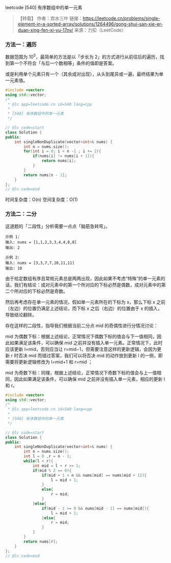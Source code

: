 leetcode [540] 有序数组中的单一元素
> 【转载】
作者：宫水三叶
链接：https://leetcode.cn/problems/single-element-in-a-sorted-array/solutions/1264496/gong-shui-san-xie-er-duan-xing-fen-xi-yu-17nv/
来源：力扣（LeetCode）
### 方法一：遍历
数据范围为 $10 ^ 5$，最简单的方法是以「步长为 2」的方式进行从前往后的遍历，找到第一个不符合「与后一个数相等」条件的值即是答案。

或是利用单个元素只有一个（其余成对出现），从头到尾异或一遍，最终结果为单一元素值。


```cpp
#include <vector>
using std::vector;
/*
 * @lc app=leetcode.cn id=540 lang=cpp
 *
 * [540] 有序数组中的单一元素
 */

// @lc code=start
class Solution {
public:
    int singleNonDuplicate(vector<int>& nums) {
        int n = nums.size();
        for(int i = 0; i < n -1 ; i += 2){
            if(nums[i] != nums[i + 1]){
                return nums[i];
            }
        }
        return nums[n - 1];
    }
};
// @lc code=end
```
时间复杂度：O(n)
空间复杂度：O(1)
### 方法二：二分
这道题的「二段性」分析需要一点点「脑筋急转弯」。
```
示例 1:
输入: nums = [1,1,2,3,3,4,4,8,8]
输出: 2

示例 2:
输入: nums = [3,3,7,7,10,11,11]
输出: 10
```

由于给定数组有序且常规元素总是两两出现，因此如果不考虑“特殊”的单一元素的话，我们有结论：成对元素中的第一个所对应的下标必然是偶数，成对元素中的第二个所对应的下标必然是奇数。

然后再考虑存在单一元素的情况，假如单一元素所在的下标为 x，那么下标 x 之前（左边）的位置仍满足上述结论，而下标 x 之后（右边）的位置由于 x 的插入，导致结论翻转。

存在这样的二段性，指导我们根据当前二分点 mid 的奇偶性进行分情况讨论：

mid 为偶数下标：根据上述结论，正常情况下偶数下标的值会与下一值相同，因此如果满足该条件，可以确保 mid 之前并没有插入单一元素。正常情况下，此时应该更新 l=mid，否则应当让 r=mid−1，但需要注意这样的更新逻辑，会因为更新 r 时否决 mid 而错过答案，我们可以将否决 mid 的动作放到更新 l 的一侧，即需要将更新逻辑修改为 l=mid+1 和 r=mid ；

mid 为奇数下标：同理，根据上述结论，正常情况下奇数下标的值会与上一值相同，因此如果满足该条件，可以确保 mid 之前并没有插入单一元素，相应的更新 l 和 r。
```cpp
#include <vector>
using std::vector;
/*
 * @lc app=leetcode.cn id=540 lang=cpp
 *
 * [540] 有序数组中的单一元素
 */

// @lc code=start
class Solution {
public:
    int singleNonDuplicate(vector<int>& nums) {
        int n = nums.size();
        int l = 0 ,r = n - 1;
        while(l < r){
            int mid = l + r >> 1;
            if(mid % 2 == 0){
                if(mid + 1 < n && nums[mid] == nums[mid + 1]){
                    l = mid + 1;
                }
                else{
                    r = mid;
                }
            }else{
                if(mid - 1 >= 0 && nums[mid - 1] == nums[mid]){
                    l = mid + 1;
                }else{
                    r = mid;
                }
            }
        }
        return nums[r];
    }
};
// @lc code=end


```

